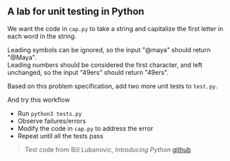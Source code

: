 ## A lab for unit testing in Python

We want the code in `cap.py` to take a string and capitalize the first letter
in each word in the string.   

Leading symbols can be ignored, so the input "@maya" should return "@Maya".    
Leading numbers should be considered the first character, and left unchanged, so the input "49ers" should return "49ers".

Based on this problem specification, add two more unit tests to `test.py`.

And try this workflow
  * Run `python3 tests.py` 
  * Observe failures/errors
  * Modify the code in `cap.py` to address the error
  * Repeat until all the tests pass

> Test code from Bill Lubanovic, *Introducing Python* 
[github](https://github.com/madscheme/introducing-python)
